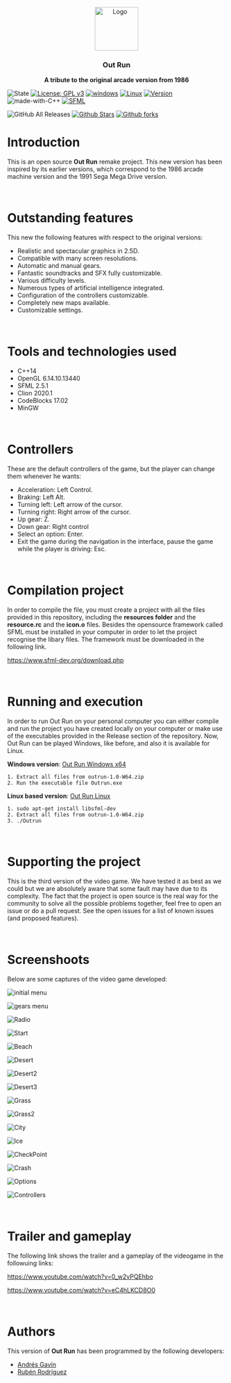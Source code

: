 <p align="center">
  <img src="https://i.ibb.co/d6hxFq1/logo.png" alt="Logo" width=100 height=100>

  <h3 align="center">Out Run</h3>

  <p align="center">
    <b>A tribute to the original arcade version from 1986</b> <br>
  </p>
</p>

![State](https://img.shields.io/badge/Context-Up%20to%20date-%20%2329f305)
[![License: GPL v3](https://img.shields.io/badge/License-GPLv3-blue.svg)](https://www.gnu.org/licenses/gpl-3.0) 
[![windows](https://img.shields.io/badge/Windows%20-compatible-f305b2.svg)](https://www.microsoft.com/es-es/windows)
[![Linux](https://img.shields.io/badge/Linux%20-compatible-f305b2.svg)](https://www.linux.org/)
[![Version](https://img.shields.io/badge/Version%20-3.0-0fd5f9.svg)](https://github.com/ZgzInfinity/OutRun/releases)
![made-with-C++](https://img.shields.io/badge/Made%20with-C++-600ff9.svg)
[![SFML](https://img.shields.io/badge/Requeriment%20-SFML-f9720f.svg)](https://www.sfml-dev.org/)

![GitHub All Releases](https://img.shields.io/github/downloads/ZgzInfinity/OutRun/total?color=%20%23f34605&label=Release%20downloads&logoColor=%20)
[![Github Stars](https://img.shields.io/github/stars/ZgzInfinity/OutRun?logo=github)](https://github.com/ZgzInfinity/OutRun/stargazers)
[![Github forks](https://img.shields.io/github/forks/ZgzInfinity/OutRun?logo=github)](https://github.com/ZgzInfinity/OutRun/network/members)

# Introduction

This is an open source **Out Run** remake project. This new version has been inspired by its earlier versions,
which correspond to the 1986 arcade machine version and the 1991 Sega Mega Drive version.

&nbsp;

# Outstanding features

This new the following features with respect to the original versions:

* Realistic and spectacular graphics in 2.5D.
* Compatible with many screen resolutions.
* Automatic and manual gears.
* Fantastic soundtracks and SFX fully customizable.
* Various difficulty levels.
* Numerous types of artificial intelligence integrated.
* Configuration of the controllers customizable.
* Completely new maps available.
* Customizable settings.

&nbsp;

# Tools and technologies used
* C++14
* OpenGL 6.14.10.13440
* SFML 2.5.1
* Clion 2020.1
* CodeBlocks 17.02
* MinGW 

&nbsp;

# Controllers

These are the default controllers of the game, but the player can change them whenever he wants:

* Acceleration: Left Control.
* Braking: Left Alt.
* Turning left: Left arrow of the cursor.
* Turning right: Right arrow of the cursor.
* Up gear: Z.
* Down gear: Right control
* Select an option: Enter.
* Exit the game during the navigation in the interface, pause the game while the player is driving: Esc.

&nbsp;

# Compilation project

In order to compile the file, you must create a project with all the files provided in this repository, including the 
**resources folder** and the **resource.rc** and the **icon.o** files. Besides the opensource framework called SFML must be
installed in your computer in order to let the project recognise the libary files. The framework must be downloaded in the
following link.

https://www.sfml-dev.org/download.php

&nbsp;

# Running and execution

In order to run Out Run on your personal computer you can either compile and run the project you have created locally 
on your computer or make use of the executables provided in the Release section of the repository. Now, Out Run can be 
played Windows, like before, and also it is available for Linux. 

**Windows version**: [Out Run Windows x64](https://github.com/ZgzInfinity/OutRun/releases/download/v3.0-Windows/outrun-3.0-W64.zip)
<pre><code>1. Extract all files from outrun-1.0-W64.zip
2. Run the executable file Outrun.exe
</code></pre>
  
**Linux based version**: [Out Run Linux](https://github.com/ZgzInfinity/OutRun/releases/download/v3.0-Linux/outrun-3.0-linux.zip)
<pre><code>1. sudo apt-get install libsfml-dev 
2. Extract all files from outrun-1.0-W64.zip
3. ./Outrun
</code></pre>

&nbsp;

# Supporting the project

This is the third version of the video game. We have tested it as best as we could but we are absolutely aware that some fault may have due to its
complexity. The fact that the project is open source is the real way for the community to solve all the possible problems together, feel free to open an issue or do a pull request. See the open issues for a list of known issues (and proposed features).

&nbsp;

# Screenshoots

Below are some captures of the video game developed:

![initial menu](https://i.ibb.co/KbSv89S/init.png)

![gears menu](https://i.ibb.co/VwvyXPq/gears.png)

![Radio](https://i.ibb.co/mR7VCHf/music.png)

![Start](https://i.ibb.co/cg57Crz/start.png)

![Beach](https://i.ibb.co/XX2rBpb/beach.png)

![Desert](https://i.ibb.co/xYp0bf1/check-Point.png)

![Desert2](https://i.ibb.co/swVzdjS/fork.png)

![Desert3](https://i.ibb.co/pQ5M9Kk/desert.png)

![Grass](https://i.ibb.co/nzgGNZC/forest2.png)

![Grass2](https://i.ibb.co/KqSkXKk/forest.png)

![City](https://i.ibb.co/fCNKRtv/city.png)

![Ice](https://i.ibb.co/wzMVKqX/snow.png)

![CheckPoint](https://i.ibb.co/qm40VVG/fog.png)

![Crash](https://i.ibb.co/PjPwGpX/crash.png)

![Options](https://i.ibb.co/D8Q1WNf/options.png)

![Controllers](https://i.ibb.co/XWmqZ01/controllers.png
)

&nbsp;

# Trailer and gameplay

The following link shows the trailer and a gameplay of the videogame in the followuing links:

https://www.youtube.com/watch?v=0_w2vPQEhbo

https://www.youtube.com/watch?v=eC4hLKCD8O0

&nbsp;

# Authors

This version of **Out Run** has been programmed by the following developers:

* [Andrés Gavín](https://github.com/agavinm)
* [Rubén Rodríguez](https://github.com/ZgzInfinity)
